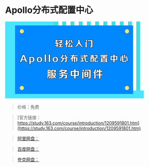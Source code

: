 # Apollo分布式配置中心

![img](../../../assets/study163/free/fcfbd0b3f49c44fc9ec8a1792ca050e4.jpg)

> 价格：免费

> [官方链接：https://study.163.com/course/introduction/1209591801.htm](https://study.163.com/course/introduction/1209591801.htm)

> [阿里网盘：]()

> [百度网盘：]()

> [夸克网盘：]()

